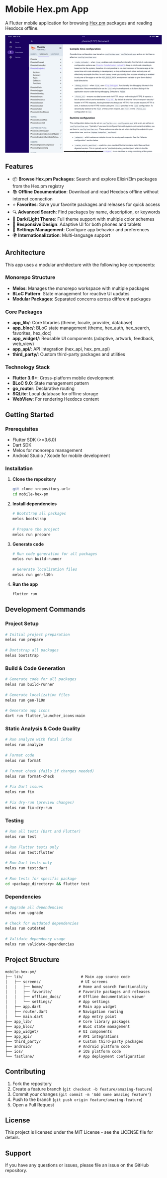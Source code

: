 # Mobile Hex.pm App

A Flutter mobile application for browsing [Hex.pm](https://hex.pm) packages and reading Hexdocs offline.

![App Screenshot](fastlane/metadata/android/en-US/images/phoneScreenshots/1.png)

## Features

- 📦 **Browse Hex.pm Packages**: Search and explore Elixir/Elm packages from the Hex.pm registry
- 📚 **Offline Documentation**: Download and read Hexdocs offline without internet connection
- ⭐ **Favorites**: Save your favorite packages and releases for quick access
- 🔍 **Advanced Search**: Find packages by name, description, or keywords
- 🌙 **Dark/Light Theme**: Full theme support with multiple color schemes
- 📱 **Responsive Design**: Adaptive UI for both phones and tablets
- 🔧 **Settings Management**: Configure app behavior and preferences
- 🌍 **Internationalization**: Multi-language support

## Architecture

This app uses a modular architecture with the following key components:

### Monorepo Structure
- **Melos**: Manages the monorepo workspace with multiple packages
- **BLoC Pattern**: State management for reactive UI updates
- **Modular Packages**: Separated concerns across different packages

### Core Packages
- **app_lib/**: Core libraries (theme, locale, provider, database)
- **app_bloc/**: BLoC state management (theme, hex_auth, hex_search, favorites, hex_doc)
- **app_widget/**: Reusable UI components (adaptive, artwork, feedback, web_view)
- **app_api/**: API integration (hex_api, hex_pm_api)
- **third_party/**: Custom third-party packages and utilities

### Technology Stack
- **Flutter 3.6+**: Cross-platform mobile development
- **BLoC 9.0**: State management pattern
- **go_router**: Declarative routing
- **SQLite**: Local database for offline storage
- **WebView**: For rendering Hexdocs content

## Getting Started

### Prerequisites
- Flutter SDK (>=3.6.0)
- Dart SDK
- Melos for monorepo management
- Android Studio / Xcode for mobile development

### Installation

1. **Clone the repository**
   ```bash
   git clone <repository-url>
   cd mobile-hex-pm
   ```

2. **Install dependencies**
   ```bash
   # Bootstrap all packages
   melos bootstrap

   # Prepare the project
   melos run prepare
   ```

3. **Generate code**
   ```bash
   # Run code generation for all packages
   melos run build-runner

   # Generate localization files
   melos run gen-l10n
   ```

4. **Run the app**
   ```bash
   flutter run
   ```

## Development Commands

### Project Setup
```bash
# Initial project preparation
melos run prepare

# Bootstrap all packages
melos bootstrap
```

### Build & Code Generation
```bash
# Generate code for all packages
melos run build-runner

# Generate localization files
melos run gen-l10n

# Generate app icons
dart run flutter_launcher_icons:main
```

### Static Analysis & Code Quality
```bash
# Run analyze with fatal infos
melos run analyze

# Format code
melos run format

# Format check (fails if changes needed)
melos run format-check

# Fix Dart issues
melos run fix

# Fix dry-run (preview changes)
melos run fix-dry-run
```

### Testing
```bash
# Run all tests (Dart and Flutter)
melos run test

# Run Flutter tests only
melos run test:flutter

# Run Dart tests only
melos run test:dart

# Run tests for specific package
cd <package_directory> && flutter test
```

### Dependencies
```bash
# Upgrade all dependencies
melos run upgrade

# Check for outdated dependencies
melos run outdated

# Validate dependency usage
melos run validate-dependencies
```

## Project Structure

```
mobile-hex-pm/
├── lib/                          # Main app source code
│   ├── screens/                  # UI screens
│   │   ├── home/                # Home and search functionality
│   │   ├── favorite/            # Favorite packages and releases
│   │   ├── offline_docs/        # Offline documentation viewer
│   │   └── settings/            # App settings
│   ├── app.dart                 # Main app widget
│   ├── router.dart              # Navigation routing
│   └── main.dart                # App entry point
├── app_lib/                     # Core library packages
├── app_bloc/                    # BLoC state management
├── app_widget/                  # UI components
├── app_api/                     # API integrations
├── third_party/                 # Custom third-party packages
├── android/                     # Android platform code
├── ios/                         # iOS platform code
└── fastlane/                    # App deployment configuration
```

## Contributing

1. Fork the repository
2. Create a feature branch (`git checkout -b feature/amazing-feature`)
3. Commit your changes (`git commit -m 'Add some amazing feature'`)
4. Push to the branch (`git push origin feature/amazing-feature`)
5. Open a Pull Request

## License

This project is licensed under the MIT License - see the LICENSE file for details.

## Support

If you have any questions or issues, please file an issue on the GitHub repository.

